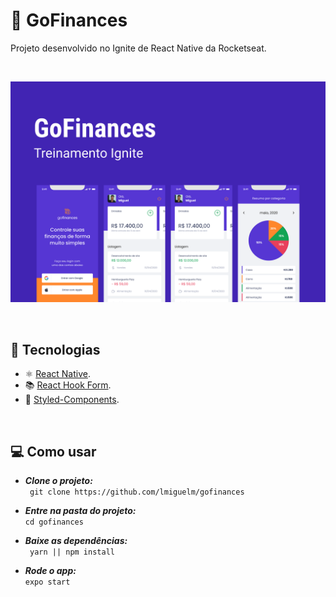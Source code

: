 # 💸 GoFinances

Projeto desenvolvido no Ignite de React Native da Rocketseat.

<br>

![GoFinances](.github/GoFinances.svg)

<br>

<!-- ## 🟢 Experimente agora

Disponível [aqui](https://letmeask-pearl.vercel.app/).

<br>

## 🎥 Video de demosntração

![Letmeask](.github/letmeask.gif)

<br> -->

## 🚀 Tecnologias

- ⚛️ [React Native](https://reactnative.dev/).
- 📚 [React Hook Form](https://react-hook-form.com/).
- 💅 [Styled-Components](https://styled-components.com/).

<br>

## 💻 Como usar

- **_Clone o projeto:_** <br>
  ` git clone https://github.com/lmiguelm/gofinances`

- **_Entre na pasta do projeto:_** <br>
  `cd gofinances`

- **_Baixe as dependências:_** <br>
  ` yarn || npm install`

- **_Rode o app:_** <br>
  `expo start`

<br>

<!-- ## 📝 Licença

Esse projeto está sob a licença MIT. Veja o arquivo [LICENSE](https://github.com/lmiguelm/Letmeask/blob/master/LICENSE.md) para mais detalhe -->
